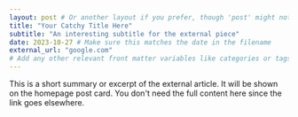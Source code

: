 ```yaml
---
layout: post # Or another layout if you prefer, though 'post' might not be fully utilized
title: "Your Catchy Title Here"
subtitle: "An interesting subtitle for the external piece"
date: 2023-10-27 # Make sure this matches the date in the filename
external_url: "google.com"
# Add any other relevant front matter variables like categories or tags if you use them
---
```


This is a short summary or excerpt of the external article. It will be shown on the homepage post card. You don't need the full content here since the link goes elsewhere.